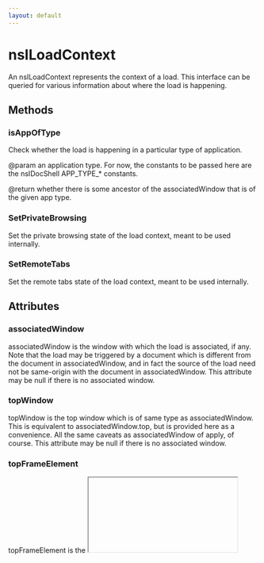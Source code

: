 ```yaml
---
layout: default
---
```


# nsILoadContext #

An nsILoadContext represents the context of a load.  This interface
can be queried for various information about where the load is
happening.


## Methods ##

### isAppOfType ###

Check whether the load is happening in a particular type of application.

@param an application type.  For now, the constants to be passed here are
       the nsIDocShell APP_TYPE_* constants.

@return whether there is some ancestor of the associatedWindow that is of
        the given app type.


### SetPrivateBrowsing ###

Set the private browsing state of the load context, meant to be used internally.


### SetRemoteTabs ###

Set the remote tabs state of the load context, meant to be used internally.


## Attributes ##

### associatedWindow ###

associatedWindow is the window with which the load is associated, if any.
Note that the load may be triggered by a document which is different from
the document in associatedWindow, and in fact the source of the load need
not be same-origin with the document in associatedWindow.  This attribute
may be null if there is no associated window.


### topWindow ###

topWindow is the top window which is of same type as associatedWindow.
This is equivalent to associatedWindow.top, but is provided here as a
convenience.  All the same caveats as associatedWindow of apply, of
course.  This attribute may be null if there is no associated window.


### topFrameElement ###

topFrameElement is the <iframe> or <frame> element which contains the
topWindow with which the load is associated.

Note that we may have a topFrameElement even when we don't have an
associatedWindow, if the topFrameElement's content lives out of process.


### nestedFrameId ###

If this LoadContext corresponds to a nested remote iframe, we don't have
access to the topFrameElement.  Instead, we must use this id to send
messages. A return value of 0 signifies that this load context is not for
a nested frame.


### isContent ###

True if the load context is content (as opposed to chrome).  This is
determined based on the type of window the load is performed in, NOT based
on any URIs that might be around.


### usePrivateBrowsing ###

### useRemoteTabs ###

Attribute that determines if remote (out-of-process) tabs should be used.


### isInBrowserElement ###

Returns true iff the load is occurring inside a browser element.


### appId ###

Returns the app id of the app the load is occurring is in. Returns
nsIScriptSecurityManager::NO_APP_ID if the load is not part of an app.

